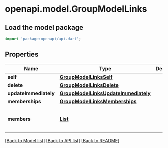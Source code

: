 # openapi.model.GroupModelLinks

## Load the model package
```dart
import 'package:openapi/api.dart';
```

## Properties
Name | Type | Description | Notes
------------ | ------------- | ------------- | -------------
**self** | [**GroupModelLinksSelf**](GroupModelLinksSelf.md) |  | 
**delete** | [**GroupModelLinksDelete**](GroupModelLinksDelete.md) |  | [optional] 
**updateImmediately** | [**GroupModelLinksUpdateImmediately**](GroupModelLinksUpdateImmediately.md) |  | [optional] 
**memberships** | [**GroupModelLinksMemberships**](GroupModelLinksMemberships.md) |  | [optional] 
**members** | [**List<GroupModelLinksMembersInner>**](GroupModelLinksMembersInner.md) |  | [optional] [default to const []]

[[Back to Model list]](../README.md#documentation-for-models) [[Back to API list]](../README.md#documentation-for-api-endpoints) [[Back to README]](../README.md)


